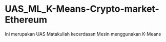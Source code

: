 # UAS_ML_K-Means-Crypto-market-Ethereum
Ini merupakan UAS Matakuliah kecerdasan Mesin menggunakan K-Means
